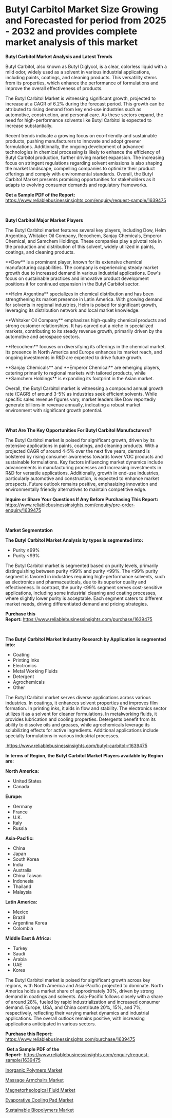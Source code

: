 <p><h1>Butyl Carbitol Market Size Growing and Forecasted for period from 2025 - 2032 and provides complete market analysis of this market</h1></p><p><strong>Butyl Carbitol Market Analysis and Latest Trends</strong></p>
<p><p>Butyl Carbitol, also known as Butyl Diglycol, is a clear, colorless liquid with a mild odor, widely used as a solvent in various industrial applications, including paints, coatings, and cleaning products. This versatility stems from its properties, which enhance the performance of formulations and improve the overall effectiveness of products.</p><p>The Butyl Carbitol Market is witnessing significant growth, projected to increase at a CAGR of 6.2% during the forecast period. This growth can be attributed to rising demand from key end-use industries such as automotive, construction, and personal care. As these sectors expand, the need for high-performance solvents like Butyl Carbitol is expected to increase substantially.</p><p>Recent trends indicate a growing focus on eco-friendly and sustainable products, pushing manufacturers to innovate and adopt greener formulations. Additionally, the ongoing development of advanced technologies in chemical processing is likely to enhance the efficiency of Butyl Carbitol production, further driving market expansion. The increasing focus on stringent regulations regarding solvent emissions is also shaping the market landscape, compelling companies to optimize their product offerings and comply with environmental standards. Overall, the Butyl Carbitol Market presents promising opportunities for stakeholders as it adapts to evolving consumer demands and regulatory frameworks.</p></p>
<p><strong>Get a Sample PDF of the Report:&nbsp;</strong> <a href="https://www.reliablebusinessinsights.com/enquiry/request-sample/1639475?utm_campaign=950&utm_medium=2&utm_source=Github&utm_content=ia&utm_term=31012025&utm_id=butyl-carbitol">https://www.reliablebusinessinsights.com/enquiry/request-sample/1639475</a></p>
<p>&nbsp;</p>
<p><strong>Butyl Carbitol Major Market Players</strong></p>
<p><p>The Butyl Carbitol market features several key players, including Dow, Helm Argentina, Whitaker Oil Company, Recochem, Sanjay Chemicals, Emperor Chemical, and Samchem Holdings. These companies play a pivotal role in the production and distribution of this solvent, widely utilized in paints, coatings, and cleaning products.</p><p>**Dow** is a prominent player, known for its extensive chemical manufacturing capabilities. The company is experiencing steady market growth due to increased demand in various industrial applications. Dow's focus on sustainable practices and innovative product development positions it for continued expansion in the Butyl Carbitol sector.</p><p>**Helm Argentina** specializes in chemical distribution and has been strengthening its market presence in Latin America. With growing demand for solvents in regional industries, Helm is poised for significant growth, leveraging its distribution network and local market knowledge.</p><p>**Whitaker Oil Company** emphasizes high-quality chemical products and strong customer relationships. It has carved out a niche in specialized markets, contributing to its steady revenue growth, primarily driven by the automotive and aerospace sectors.</p><p>**Recochem** focuses on diversifying its offerings in the chemical market. Its presence in North America and Europe enhances its market reach, and ongoing investments in R&D are expected to drive future growth.</p><p>**Sanjay Chemicals** and **Emperor Chemical** are emerging players, catering primarily to regional markets with tailored products, while **Samchem Holdings** is expanding its footprint in the Asian market.</p><p>Overall, the Butyl Carbitol market is witnessing a compound annual growth rate (CAGR) of around 3-5% as industries seek efficient solvents. While specific sales revenue figures vary, market leaders like Dow reportedly generate billions in revenue annually, indicating a robust market environment with significant growth potential.</p></p>
<p>&nbsp;</p>
<p><strong>What Are The Key Opportunities For Butyl Carbitol Manufacturers?</strong></p>
<p><p>The Butyl Carbitol market is poised for significant growth, driven by its extensive applications in paints, coatings, and cleaning products. With a projected CAGR of around 4-5% over the next five years, demand is bolstered by rising consumer awareness towards lower VOC products and sustainable formulations. Key factors influencing market dynamics include advancements in manufacturing processes and increasing investments in R&D for versatile applications. Additionally, growth in end-use industries, particularly automotive and construction, is expected to enhance market prospects. Future outlook remains positive, emphasizing innovation and environmentally friendly alternatives to maintain competitive edge.</p></p>
<p><strong>Inquire or Share Your Questions If Any Before Purchasing This Report:</strong> <a href="https://www.reliablebusinessinsights.com/enquiry/pre-order-enquiry/1639475?utm_campaign=950&utm_medium=2&utm_source=Github&utm_content=ia&utm_term=31012025&utm_id=butyl-carbitol">https://www.reliablebusinessinsights.com/enquiry/pre-order-enquiry/1639475</a></p>
<p>&nbsp;</p>
<p><strong>Market Segmentation</strong></p>
<p><strong>The Butyl Carbitol Market Analysis by types is segmented into:</strong></p>
<p><ul><li>Purity ≥99%</li><li>Purity <99%</li></ul></p>
<p><p>The Butyl Carbitol market is segmented based on purity levels, primarily distinguishing between purity ≥99% and purity <99%. The ≥99% purity segment is favored in industries requiring high-performance solvents, such as electronics and pharmaceuticals, due to its superior quality and effectiveness. In contrast, the purity <99% segment serves cost-sensitive applications, including some industrial cleaning and coating processes, where slightly lower purity is acceptable. Each segment caters to different market needs, driving differentiated demand and pricing strategies.</p></p>
<p><strong>Purchase this Report:&nbsp;</strong><a href="https://www.reliablebusinessinsights.com/purchase/1639475?utm_campaign=950&utm_medium=2&utm_source=Github&utm_content=ia&utm_term=31012025&utm_id=butyl-carbitol">https://www.reliablebusinessinsights.com/purchase/1639475</a></p>
<p>&nbsp;</p>
<p><strong>The Butyl Carbitol Market Industry Research by Application is segmented into:</strong></p>
<p><ul><li>Coating</li><li>Printing Inks</li><li>Electronics</li><li>Metal Working Fluids</li><li>Detergent</li><li>Agrochemicals</li><li>Other</li></ul></p>
<p><p>The Butyl Carbitol market serves diverse applications across various industries. In coatings, it enhances solvent properties and improves film formation. In printing inks, it aids in flow and stability. The electronics sector utilizes it as a solvent for cleaner formulations. In metalworking fluids, it provides lubrication and cooling properties. Detergents benefit from its ability to dissolve oils and greases, while agrochemicals leverage its solubilizing effects for active ingredients. Additional applications include specialty formulations in various industrial processes.</p></p>
<p><a href="https://www.reliablebusinessinsights.com/butyl-carbitol-r1639475?utm_campaign=950&utm_medium=2&utm_source=Github&utm_content=ia&utm_term=31012025&utm_id=butyl-carbitol">&nbsp;https://www.reliablebusinessinsights.com/butyl-carbitol-r1639475</a></p>
<p><strong>In terms of Region, the Butyl Carbitol Market Players available by Region are:</strong></p>
<p>
    <p> <strong> North America: </strong>
        <ul>
            <li>United States</li>
            <li>Canada</li>
        </ul>
        </p> 
    <p> <strong> Europe: </strong>
        <ul>
            <li>Germany</li>
            <li>France</li>
            <li>U.K.</li>
            <li>Italy</li>
            <li>Russia</li>
        </ul>
        </p> 
    <p> <strong> Asia-Pacific: </strong>
        <ul>
            <li>China</li>
            <li>Japan</li>
            <li>South Korea</li>
            <li>India</li>
            <li>Australia</li>
            <li>China Taiwan</li>
            <li>Indonesia</li>
            <li>Thailand</li>
            <li>Malaysia</li>
        </ul>
        </p> 
    <p> <strong> Latin America: </strong>
        <ul>
            <li>Mexico</li>
            <li>Brazil</li>
            <li>Argentina Korea</li>
            <li>Colombia</li>
        </ul>
        </p> 
    <p> <strong> Middle East & Africa: </strong>
        <ul>
            <li>Turkey</li>
            <li>Saudi</li>
            <li>Arabia</li>
            <li>UAE</li>
            <li>Korea</li>
        </ul>
    </p>
    </p>
<p><p>The Butyl Carbitol market is poised for significant growth across key regions, with North America and Asia-Pacific projected to dominate. North America holds a market share of approximately 30%, driven by strong demand in coatings and solvents. Asia-Pacific follows closely with a share of around 28%, fueled by rapid industrialization and increased consumer demand. Europe, USA, and China contribute 20%, 15%, and 7%, respectively, reflecting their varying market dynamics and industrial applications. The overall outlook remains positive, with increasing applications anticipated in various sectors.</p></p>
<p><strong>Purchase this Report: </strong><a href="https://www.reliablebusinessinsights.com/purchase/1639475?utm_campaign=950&utm_medium=2&utm_source=Github&utm_content=ia&utm_term=31012025&utm_id=butyl-carbitol">https://www.reliablebusinessinsights.com/purchase/1639475</a></p>
<p>&nbsp;<strong>Get a Sample PDF of the Report:&nbsp;&nbsp;</strong><a href="https://www.reliablebusinessinsights.com/enquiry/request-sample/1639475?utm_campaign=950&utm_medium=2&utm_source=Github&utm_content=ia&utm_term=31012025&utm_id=butyl-carbitol">https://www.reliablebusinessinsights.com/enquiry/request-sample/1639475</a></p>
<p><strong></strong></p>
<p><p><a href="https://github.com/nathaliehurles7142/Market-Research-Report-List-1/blob/main/inorganic-polymers-market.md?utm_campaign=950&utm_medium=2&utm_source=Github&utm_content=ia&utm_term=31012025&utm_id=butyl-carbitol">Inorganic Polymers Market</a></p><p><a href="https://github.com/ElviraLeka1962/Market-Research-Report-List-1/blob/main/massage-armchairs-market.md?utm_campaign=950&utm_medium=2&utm_source=Github&utm_content=ia&utm_term=31012025&utm_id=butyl-carbitol">Massage Armchairs Market</a></p><p><a href="https://github.com/rosalinebhakta48/Market-Research-Report-List-1/blob/main/magnetorheological-fluid-market.md?utm_campaign=950&utm_medium=2&utm_source=Github&utm_content=ia&utm_term=31012025&utm_id=butyl-carbitol">Magnetorheological Fluid Market</a></p><p><a href="https://github.com/darenph8er/Market-Research-Report-List-1/blob/main/evaporative-cooling-pad-market.md?utm_campaign=950&utm_medium=2&utm_source=Github&utm_content=ia&utm_term=31012025&utm_id=butyl-carbitol">Evaporative Cooling Pad Market</a></p><p><a href="https://github.com/chongseney974/Market-Research-Report-List-1/blob/main/sustainable-biopolymers-market.md?utm_campaign=950&utm_medium=2&utm_source=Github&utm_content=ia&utm_term=31012025&utm_id=butyl-carbitol">Sustainable Biopolymers Market</a></p></p>
